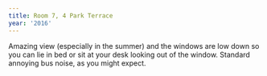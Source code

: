 ```yaml
---
title: Room 7, 4 Park Terrace
year: '2016'
---
```


Amazing view (especially in the summer) and the windows are low down so you can lie in bed or sit at your desk looking out of the window. Standard annoying bus noise, as you might expect.